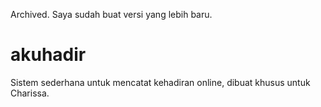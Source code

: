 Archived. Saya sudah buat versi yang lebih baru.

# akuhadir
Sistem sederhana untuk mencatat kehadiran online, dibuat khusus untuk Charissa.
